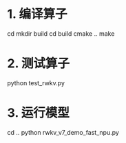 # 1. 编译算子
cd mkdir build
cd build
cmake ..
make 

# 2. 测试算子
python test_rwkv.py

# 3. 运行模型
cd ..
python rwkv_v7_demo_fast_npu.py